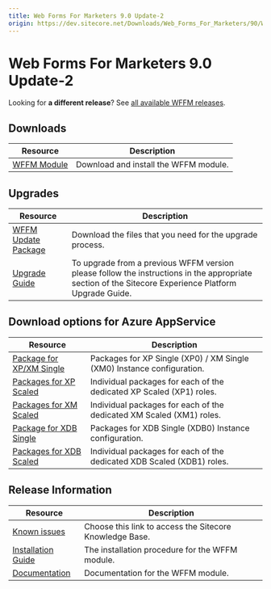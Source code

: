 ```yaml
---
title: Web Forms For Marketers 9.0 Update-2
origin: https://dev.sitecore.net/Downloads/Web_Forms_For_Marketers/90/Web_Forms_For_Marketers_90_Update2.aspx
---
```


# Web Forms For Marketers 9.0 Update-2

  <Alert variant='warning' mb={4}>
    <AlertIcon />
    

Looking for **a different release**? See [all available WFFM releases](/downloads/Web_Forms_For_Marketers).


  </Alert>
  

## Downloads

 | Resource | Description |
 | --- | --- |
 | [WFFM Module](https://sitecoredev.azureedge.net/~/media/3BFEB7C427D040178E619522EA272ECC.ashx?date=20180618T131631) | Download and install the WFFM module. |

## Upgrades

 | Resource | Description |
 | --- | --- |
 | [WFFM Update Package](https://sitecoredev.azureedge.net/~/media/BCFA8DA2EEB14F328A368031BE1A21B5.ashx?date=20180618T131631) | Download the files that you need for the upgrade process. |
 | [Upgrade Guide](https://sitecoredev.azureedge.net/~/media/A24AE0FB3EC947ACB8F6FCCFBA0CD8C3.ashx?date=20201113T113450) | To upgrade from a previous WFFM version please follow the instructions in the appropriate section of the Sitecore Experience Platform Upgrade Guide. |

## Download options for Azure AppService

 | Resource | Description |
 | --- | --- |
 | [Package for XP/XM Single](https://sitecoredev.azureedge.net/~/media/73ED45A263044ABF917CD6D3ECEF3E4B.ashx?date=20180618T131630) | Packages for XP Single (XP0) / XM Single (XM0) Instance configuration. |
 | [Packages for XP Scaled](https://sitecoredev.azureedge.net/~/media/0EA7730FBEBA464AB32BE47CFF1281AD.ashx?date=20180618T131630) | Individual packages for each of the dedicated XP Scaled (XP1) roles. |
 | [Packages for XM Scaled](https://sitecoredev.azureedge.net/~/media/23B4CE02BAD54E5885C20053147847C4.ashx?date=20180618T131630) | Individual packages for each of the dedicated XM Scaled (XM1) roles. |
 | [Package for XDB Single](https://sitecoredev.azureedge.net/~/media/5F361AFE8AB9467BA59B54B4E053D0EC.ashx?date=20180618T131629) | Packages for XDB Single (XDB0) Instance configuration. |
 | [Packages for XDB Scaled](https://sitecoredev.azureedge.net/~/media/47796B95B742400D964ADBB0F190CEA5.ashx?date=20180618T131630) | Individual packages for each of the dedicated XDB Scaled (XDB1) roles. |

## Release Information

 | Resource | Description |
 | --- | --- |
 | [Known issues](https://kb.sitecore.net/articles/631685) | Choose this link to access the Sitecore Knowledge Base. |
 | [Installation Guide](https://sitecoredev.azureedge.net/~/media/431FB8A433704EEBB581EC08698DED25.ashx?date=20180620T104852) | The installation procedure for the WFFM module. |
 | [Documentation](https://doc.sitecore.com/developers/90/web-forms-for-marketers/en/web-forms-for-marketers.html) | Documentation for the WFFM module. |